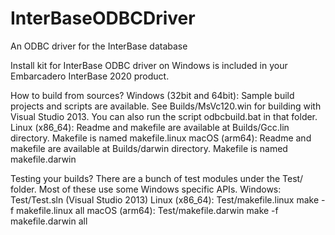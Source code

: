 # InterBaseODBCDriver
An ODBC driver for the InterBase database

Install kit for InterBase ODBC driver on Windows is included in your Embarcadero InterBase 2020 product.

How to build from sources?
  Windows (32bit and 64bit): Sample build projects and scripts are available. See Builds/MsVc120.win for building with Visual Studio 2013. You can also run the script odbcbuild.bat in that folder.
  Linux (x86_64): Readme and makefile are available at Builds/Gcc.lin directory. Makefile is named makefile.linux
  macOS (arm64): Readme and makefile are available at Builds/darwin directory. Makefile is named makefile.darwin

Testing your builds?
  There are a bunch of test modules under the Test/ folder. Most of these use some Windows specific APIs.
  Windows: Test/Test.sln (Visual Studio 2013)
  Linux (x86_64): Test/makefile.linux
         make -f makefile.linux all
  macOS (arm64): Test/makefile.darwin
         make -f makefile.darwin all

